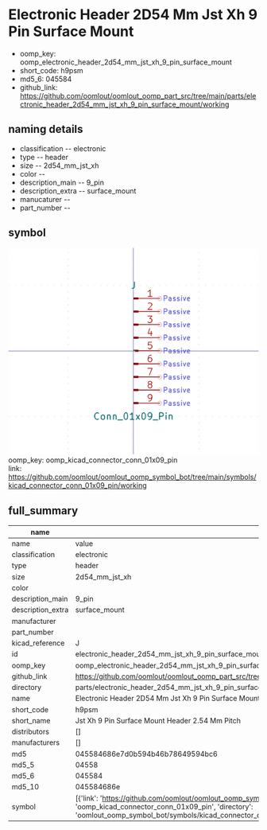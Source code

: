 # Electronic Header 2D54 Mm Jst Xh 9 Pin Surface Mount

  
* oomp_key: oomp_electronic_header_2d54_mm_jst_xh_9_pin_surface_mount 
* short_code: h9psm
* md5_6: 045584  
* github_link: https://github.com/oomlout/oomlout_oomp_part_src/tree/main/parts/electronic_header_2d54_mm_jst_xh_9_pin_surface_mount/working  
## naming details
* classification -- electronic
* type -- header
* size -- 2d54_mm_jst_xh
* color -- 
* description_main -- 9_pin
* description_extra -- surface_mount
* manucaturer -- 
* part_number -- 



## symbol

![](symbol/0/working/working_600.png)  
oomp_key: oomp_kicad_connector_conn_01x09_pin  
link: https://github.com/oomlout/oomlout_oomp_symbol_bot/tree/main/symbols/kicad_connector_conn_01x09_pin/working  


## full_summary
| name | value | 
| --- | --- | 
| name | value | 
| classification | electronic | 
| type | header | 
| size | 2d54_mm_jst_xh | 
| color |  | 
| description_main | 9_pin | 
| description_extra | surface_mount | 
| manufacturer |  | 
| part_number |  | 
| kicad_reference | J | 
| id | electronic_header_2d54_mm_jst_xh_9_pin_surface_mount | 
| oomp_key | oomp_electronic_header_2d54_mm_jst_xh_9_pin_surface_mount | 
| github_link | https://github.com/oomlout/oomlout_oomp_part_src/tree/main/parts/electronic_header_2d54_mm_jst_xh_9_pin_surface_mount/working | 
| directory | parts/electronic_header_2d54_mm_jst_xh_9_pin_surface_mount | 
| name | Electronic Header 2D54 Mm Jst Xh 9 Pin Surface Mount | 
| short_code | h9psm | 
| short_name | Jst Xh 9 Pin Surface Mount Header 2.54 Mm Pitch | 
| distributors | [] | 
| manufacturers | [] | 
| md5 | 045584686e7d0b594b46b78649594bc6 | 
| md5_5 | 04558 | 
| md5_6 | 045584 | 
| md5_10 | 045584686e | 
| symbol | [{'link': 'https://github.com/oomlout/oomlout_oomp_symbol_bot/tree/main/symbols/kicad_connector_conn_01x09_pin', 'oomp_key': 'oomp_kicad_connector_conn_01x09_pin', 'directory': 'oomlout_oomp_symbol_bot/symbols/kicad_connector_conn_01x09_pin//working/working.kicad_sym'}] | 
